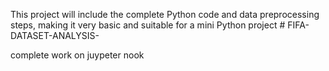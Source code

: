 This project will include the complete Python code and data preprocessing steps, making it very basic and suitable for a mini Python project # FIFA-DATASET-ANALYSIS-

complete work on juypeter nook
